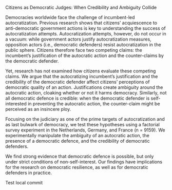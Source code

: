 Citizens as Democratic Judges: When Credibility and Ambiguity Collide

Democracies worldwide face the challenge of incumbent-led autocratization. Previous research shows that citizens’ acquiescence to anti-democratic government actions is key to understanding the success of autocratization attempts. Autocratization attempts, however, do not occur in a vacuum: while government actors justify autocratization measures, opposition actors (i.e., democratic defenders) resist autocratization in the public sphere. Citizens therefore face two competing claims: the incumbent’s justification of the autocratic action and the counter-claims by the democratic defender.

Yet, research has not examined how citizens evaluate these competing claims. We argue that the autocratizing incumbent’s justification and the credibility of the democratic defender affect citizens’ perceptions of democratic quality of an action. Justifications create ambiguity around the autocratic action, cloaking whether or not it harms democracy. Similarly, not all democratic defence is credible: when the democratic defender is self-interested in preventing the autocratic action, the counter-claim might be perceived as an insincere ploy.

Focusing on the judiciary as one of the prime targets of autocratization and as last bulwark of democracy, we test these hypotheses using a factorial survey experiment in the Netherlands, Germany, and France (n = 9159). We experimentally manipulate the ambiguity of an autocratic action, the presence of a democratic defence, and the credibility of democratic defenders.

We find strong evidence that democratic defence is possible, but only under strict conditions of non-self-interest. Our findings have implications for the research on democratic resilience, as well as for democratic defenders in practice.

Test local commit
